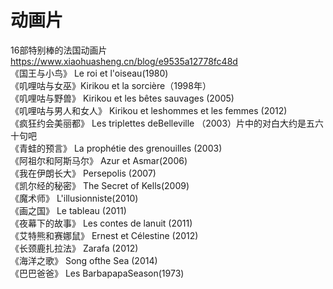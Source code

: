 
# 动画片
16部特别棒的法国动画片  https://www.xiaohuasheng.cn/blog/e9535a12778fc48d  
《国王与小鸟》 Le roi et l'oiseau(1980)  
《叽哩咕与女巫》Kirikou et la sorcière（1998年）  
《叽哩咕与野兽》 Kirikou et les bêtes sauvages (2005)  
《叽哩咕与男人和女人》 Kirikou et leshommes et les femmes (2012)  
《疯狂约会美丽都》 Les triplettes deBelleville （2003）片中的对白大约是五六十句吧  
《青蛙的预言》 La prophétie des grenouilles (2003)  
《阿祖尔和阿斯马尔》 Azur et Asmar(2006)  
《我在伊朗长大》 Persepolis (2007)  
《凯尔经的秘密》 The Secret of Kells(2009)  
《魔术师》 L'illusionniste(2010)  
《画之国》 Le tableau (2011)  
《夜幕下的故事》 Les contes de lanuit (2011)  
《艾特熊和赛娜鼠》 Ernest et Célestine (2012)  
《长颈鹿扎拉法》 Zarafa (2012)  
《海洋之歌》 Song ofthe Sea (2014)  
《巴巴爸爸》 Les BarbapapaSeason(1973)  
